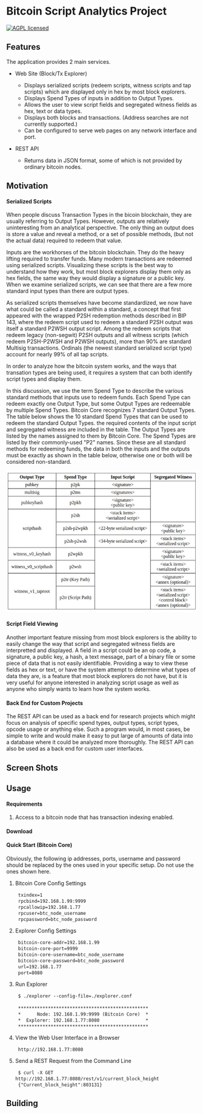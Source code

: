 # Bitcoin Script Analytics Project

[![AGPL licensed](https://img.shields.io/badge/license-AGPL-blue.svg)](https://github.com/btc-script-explorer/explorer/blob/master/LICENSE)

## Features

The application provides 2 main services.

- Web Site (Block/Tx Explorer)
  - Displays serialized scripts (redeem scripts, witness scripts and tap scripts) which are displayed only in hex by most block explorers.
  - Displays Spend Types of inputs in addition to Output Types.
  - Allows the user to view script fields and segregated witness fields as hex, text or data types.
  - Displays both blocks and transactions. (Address searches are not currently supported.)
  - Can be configured to serve web pages on any network interface and port.

- REST API
  - Returns data in JSON format, some of which is not provided by ordinary bitcoin nodes.

## Motivation

#### Serialized Scripts

When people discuss Transaction Types in the bicoin blockchain, they are usually referring to Output Types.
However, outputs are relatively uninteresting from an analytical perspective. The only thing an output does is store a value and reveal a method, or a set of possible methods, (but not the actual data)
required to redeem that value.

Inputs are the workhorses of the bitcoin blockchain. They do the heavy lifting required to transfer funds.
Many modern transactions are redeemed using serialized scripts. Visualizing these scripts is the best way to understand how they work, but most block explorers display them only as hex fields, the same way
they would display a signature or a public key. When we examine serialized scripts, we can see that there are a few more standard input types than there are output types.

As serialized scripts themselves have become standardized, we now have what could be called a standard within a standard, a concept that first appeared with the wrapped P2SH redemption methods
described in BIP 143, where the redeem script used to redeem a standard P2SH output was itself a standard P2WSH output script. Among the redeem scripts that redeem legacy (non-segwit) P2SH outputs
and all witness scripts (which redeem P2SH-P2WSH and P2WSH outputs), more than 90% are standard Multisig transactions.
Ordinals (the newest standard serialized script type) account for nearly 99% of all tap scripts.

In order to analyze how the bitcoin system works, and the ways that transation types are being used, it requires a system that can both identify script types and display them.

In this discussion, we use the term Spend Type to describe the various standard methods that inputs use to redeem funds.
Each Spend Type can redeem exactly one Output Type, but some Output Types are redeemable by multiple Spend Types.
Bitcoin Core recognizes 7 standard Output Types. The table below shows the 10 standard Spend Types that can be used to redeem the standard Output Types.
the required contents of the input script and segregated witness are included in the table.
The Output Types are listed by the names assigned to them by Bitcoin Core. The Spend Types are listed by their commonly-used "P2" names.
Since these are all standard methods for redeeming funds, the data in both the inputs and the outputs must be exactly as shown in the table below, otherwise one or both will be considered non-standard.

![Spend Types](/assets/images/spend-type-table.jpg)

#### Script Field Viewing

Another important feature missing from most block explorers is the ability to easily change the way that script and segregated witness fields are interpretted and displayed.
A field in a script could be an op code, a signature, a public key, a hash, a text message, part of a binary file or some piece of data that is not easily identifiable.
Providing a way to view these fields as hex or text, or have the system attempt to determine what types of data they are, is a feature that most block explorers do not have,
but it is very useful for anyone interested in analyzing script usage as well as anyone who simply wants to learn how the system works.

#### Back End for Custom Projects

The REST API can be used as a back end for research projects which might focus on analysis of specific spend types, output types, script types, opcode usage or anything else.
Such a program would, in most cases, be simple to write and would make it easy to put large of amounts of data into a database where it could be analyzed more thoroughly.
The REST API can also be used as a back end for custom user interfaces.

## Screen Shots

## Usage

#### Requirements

1. Access to a bitcoin node that has transaction indexing enabled.

#### Download

#### Quick Start (Bitcoin Core)

Obviously, the following ip addresses, ports, username and password should be replaced by the ones used in your specific setup. Do not use the ones shown here.

1. Bitcoin Core Config Settings

        txindex=1
        rpcbind=192.168.1.99:9999
        rpcallowip=192.168.1.77
        rpcuser=btc_node_username
        rpcpassword=btc_node_password

2. Explorer Config Settings

        bitcoin-core-addr=192.168.1.99
        bitcoin-core-port=9999
        bitcoin-core-username=btc_node_username
        bitcoin-core-password=btc_node_password
        url=192.168.1.77
        port=8080

3. Run Explorer

        $ ./explorer --config-file=./explorer.conf 
        
        ************************************************
        *      Node: 192.168.1.99:9999 (Bitcoin Core)  *
        *  Explorer: 192.168.1.77:8080                 *
        ************************************************

4. View the Web User Interface in a Browser

        http://192.168.1.77:8080

4. Send a REST Request from the Command Line

        $ curl -X GET http://192.168.1.77:8080/rest/v1/current_block_height
        {"Current_block_height":803131}

## Building


